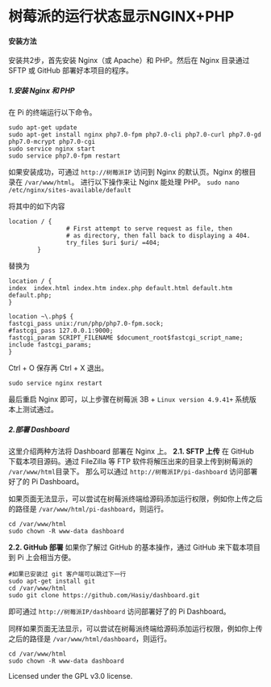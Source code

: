 # 树莓派的运行状态显示NGINX+PHP

#### 安装方法

安装共2步，首先安装 Nginx（或 Apache）和 PHP。然后在 Nginx 目录通过 SFTP 或 GitHub 部署好本项目的程序。

##### 1.安装 Nginx 和 PHP

在 Pi 的终端运行以下命令。

```
sudo apt-get update
sudo apt-get install nginx php7.0-fpm php7.0-cli php7.0-curl php7.0-gd php7.0-mcrypt php7.0-cgi
sudo service nginx start
sudo service php7.0-fpm restart
```

如果安装成功，可通过 `http://树莓派IP` 访问到 Nginx 的默认页。Nginx 的根目录在 `/var/www/html`。
进行以下操作来让 Nginx 能处理 PHP。
`sudo nano /etc/nginx/sites-available/default`

将其中的如下内容

```
location / {
                # First attempt to serve request as file, then
                # as directory, then fall back to displaying a 404.
                try_files $uri $uri/ =404;
        }
```

替换为

```
location / {
index  index.html index.htm index.php default.html default.htm default.php;
}
 
location ~\.php$ {
fastcgi_pass unix:/run/php/php7.0-fpm.sock;
#fastcgi_pass 127.0.0.1:9000;
fastcgi_param SCRIPT_FILENAME $document_root$fastcgi_script_name;
include fastcgi_params;
}
```

Ctrl + O 保存再 Ctrl + X 退出。

`sudo service nginx restart`

最后重启 Nginx 即可，以上步骤在树莓派 3B + `Linux version 4.9.41+` 系统版本上测试通过。

##### 2.部署 Dashboard

这里介绍两种方法将 Dashboard 部署在 Nginx 上。
**2.1. SFTP 上传**
在 GitHub 下载本项目源码。通过 FileZilla 等 FTP 软件将解压出来的目录上传到树莓派的 `/var/www/html`目录下。
那么可以通过 `http://树莓派IP/pi-dashboard` 访问部署好了的 Pi Dashboard。

如果页面无法显示，可以尝试在树莓派终端给源码添加运行权限，例如你上传之后的路径是 `/var/www/html/pi-dashboard`，则运行。

```
cd /var/www/html
sudo chown -R www-data dashboard
```

**2.2. GitHub 部署**
如果你了解过 GitHub 的基本操作，通过 GitHub 来下载本项目到 Pi 上会相当方便。

```
#如果已安装过 git 客户端可以跳过下一行
sudo apt-get install git
cd /var/www/html
sudo git clone https://github.com/Hasiy/dashboard.git
```

即可通过 `http://树莓派IP/dashboard` 访问部署好了的 Pi Dashboard。

同样如果页面无法显示，可以尝试在树莓派终端给源码添加运行权限，例如你上传之后的路径是 `/var/www/html/dashboard`，则运行。

```
cd /var/www/html
sudo chown -R www-data dashboard
```





Licensed under the GPL v3.0 license.
